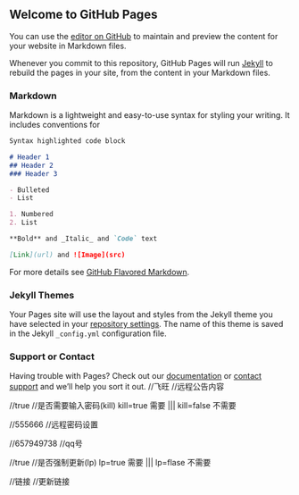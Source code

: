 ## Welcome to GitHub Pages

You can use the [editor on GitHub](https://github.com/mt2y/44/edit/gh-pages/index.md) to maintain and preview the content for your website in Markdown files.

Whenever you commit to this repository, GitHub Pages will run [Jekyll](https://jekyllrb.com/) to rebuild the pages in your site, from the content in your Markdown files.

### Markdown

Markdown is a lightweight and easy-to-use syntax for styling your writing. It includes conventions for

```markdown
Syntax highlighted code block

# Header 1
## Header 2
### Header 3

- Bulleted
- List

1. Numbered
2. List

**Bold** and _Italic_ and `Code` text

[Link](url) and ![Image](src)
```

For more details see [GitHub Flavored Markdown](https://guides.github.com/features/mastering-markdown/).

### Jekyll Themes

Your Pages site will use the layout and styles from the Jekyll theme you have selected in your [repository settings](https://github.com/mt2y/44/settings/pages). The name of this theme is saved in the Jekyll `_config.yml` configuration file.

### Support or Contact

Having trouble with Pages? Check out our [documentation](https://docs.github.com/categories/github-pages-basics/) or [contact support](https://support.github.com/contact) and we’ll help you sort it out.
//<bn>飞旺<bn>
//远程公告内容

//<kl>true<kl>
//是否需要输入密码(kill)   kill=true 需要  ||| kill=false 不需要

//<ml>555666<ml>
//远程密码设置

//<gi>657949738<gi>
//qq号

//<yt>true<yt>
//是否强制更新(lp)   lp=true 需要  ||| lp=flase 不需要

//<lkl>链接<lkl>
//更新链接
